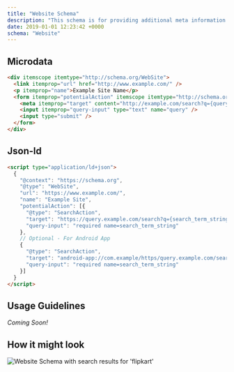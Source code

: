 ```yaml
---
title: "Website Schema"
description: "This schema is for providing additional meta information about your website to search engines, this schema can be used on all your webpages or on the homepage only."
date: 2019-01-01 12:23:42 +0000
schema: "Website"
---
```


## Microdata

```html
<div itemscope itemtype="http://schema.org/WebSite">
  <link itemprop="url" href="http://www.example.com/" />
  <p itemprop="name">Example Site Name</p>
  <form itemprop="potentialAction" itemscope itemtype="http://schema.org/SearchAction">
    <meta itemprop="target" content="http://example.com/search?q={query}" />
    <input itemprop="query-input" type="text" name="query" /> 
    <input type="submit" />
  </form>
</div>
```


## Json-ld

```html
<script type="application/ld+json">
  {
    "@context": "https://schema.org",
    "@type": "WebSite",
    "url": "https://www.example.com/",
    "name": "Example Site",
    "potentialAction": [{
      "@type": "SearchAction",
      "target": "https://query.example.com/search?q={search_term_string}",
      "query-input": "required name=search_term_string"
    },
    // Optional - For Android App
    {
      "@type": "SearchAction",
      "target": "android-app://com.example/https/query.example.com/search/?q={search_term_string}",
      "query-input": "required name=search_term_string"
    }]
  }
</script>
```

## Usage Guidelines

*Coming Soon!*

## How it might look

![Website Schema with search results for 'flipkart'](/images/schemas/website-schema.png "Website Schema with search results for 'flipkart'")

